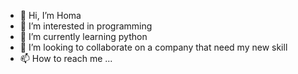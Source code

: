- 👋 Hi, I’m Homa
- 👀 I’m interested in programming
- 🌱 I’m currently learning python
- 💞️ I’m looking to collaborate on a company that need my new skill
- 📫 How to reach me ...

<!---
zhrze/zhrze is a ✨ special ✨ repository because its `README.md` (this file) appears on your GitHub profile.
You can click the Preview link to take a look at your changes.
--->
